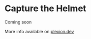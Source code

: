 # Capture the Helmet

Coming soon

More info available on [plexion.dev](https://l.plexion.dev/capturethehelmet)
